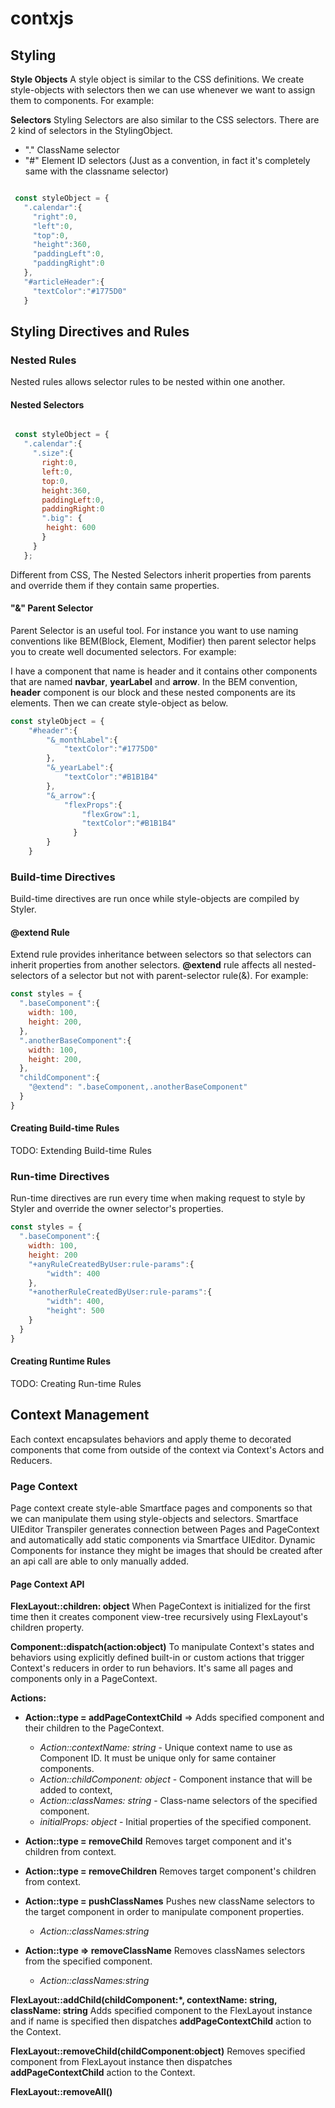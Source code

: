 # contxjs

## Styling

**Style Objects**
A style object is similar to the CSS definitions. We create style-objects with selectors then we can use whenever we want to assign them to components. For example:

**Selectors**
Styling Selectors are also similar to the CSS selectors. There are 2 kind of selectors in the StylingObject.

- "." ClassName selector
- "#" Element ID selectors (Just as a convention, in fact it's completely same with the classname selector)

```js

 const styleObject = {
   ".calendar":{
     "right":0,
     "left":0,
     "top":0,
     "height":360,
     "paddingLeft":0,
     "paddingRight":0
   },
   "#articleHeader":{
     "textColor":"#1775D0"
   }
```


## Styling Directives and Rules
### Nested Rules
Nested rules allows selector rules to be nested within one another. 

#### Nested Selectors
```js

 const styleObject = {
   ".calendar":{
     ".size":{
       right:0,
       left:0,
       top:0,
       height:360,
       paddingLeft:0,
       paddingRight:0
       ".big": {
	    height: 600
       }
     }
   };

```

Different from CSS, The Nested Selectors inherit properties from parents and override them if they contain same properties.

#### "&" Parent Selector

Parent Selector is an useful tool. For instance you want to use naming conventions like BEM(Block, Element, Modifier) then parent selector helps you to create well documented selectors. For example:

I have a component that name is header and it contains other components that are named **navbar**, **yearLabel** and **arrow**. In the BEM convention, **header** component is our block and these nested components are its elements. Then we can create style-object as below. 

```js
const styleObject = {
	"#header":{
		"&_monthLabel":{
			"textColor":"#1775D0"
		},
		"&_yearLabel":{
			"textColor":"#B1B1B4"
		},
		"&_arrow":{
			"flexProps":{
				"flexGrow":1,
				"textColor":"#B1B1B4"
			  }
		}  
	}
```

### Build-time Directives
Build-time directives are run once while style-objects are compiled by Styler.

#### @extend Rule

Extend rule provides inheritance between selectors so that selectors can inherit properties from another selectors.  **@extend** rule affects all nested-selectors of a selector but not with parent-selector rule(&). For example:

```js
const styles = {
  ".baseComponent":{
    width: 100,
    height: 200,
  },
  ".anotherBaseComponent":{
    width: 100,
    height: 200,
  },
  "childComponent":{
    "@extend": ".baseComponent,.anotherBaseComponent"
  }
}
```
#### Creating Build-time Rules
TODO: Extending Build-time Rules

### Run-time Directives
Run-time directives are run every time when making request to style by Styler and override the owner selector's properties.

```js
const styles = {
  ".baseComponent":{
    width: 100,
    height: 200
    "+anyRuleCreatedByUser:rule-params":{
	    "width": 400
	},
    "+anotherRuleCreatedByUser:rule-params":{
	    "width": 400,
	    "height": 500
	}
  }
}
```

#### Creating Runtime Rules
TODO: Creating Run-time Rules


## Context Management
Each context encapsulates behaviors and apply theme to decorated components that come from outside of the context via Context's Actors and Reducers.

### Page Context
Page context create style-able Smartface pages and components so that we can manipulate them using style-objects and selectors. Smartface UIEditor Transpiler generates connection between Pages and PageContext and automatically add static components via Smartface UIEditor. Dynamic Components for instance they might be images that should be created after an api call are able to only manually added. 

#### Page Context API
**FlexLayout::children: object**
When PageContext is initialized for the first time then it creates component view-tree recursively using FlexLayout's children property.

**Component::dispatch(action:object)**
To manipulate Context's states and behaviors using explicitly defined built-in or custom actions that trigger Context's reducers in order to run behaviors. It's same all pages and components only in a PageContext.

**Actions:**

-  **Action::type = addPageContextChild** => 
Adds specified component and their children to the PageContext.
	- *Action::contextName: string* - Unique context name to use as Component ID. It must be unique only for same container components.
	- *Action::childComponent: object* - Component instance that will be added to context, 
	- *Action::classNames: string* - Class-name selectors of the specified component.
	- *initialProps: object* - Initial properties of the specified component.

- **Action::type = removeChild** 
Removes target component and it's children from context.
- **Action::type = removeChildren**
Removes target component's children from context.
- **Action::type = pushClassNames**
Pushes new className selectors to the target component in order to manipulate component properties.
	- *Action::classNames:string*
- **Action::type => removeClassName**
Removes classNames selectors from the specified component.
	- *Action::classNames:string* 

**FlexLayout::addChild(childComponent:*, contextName: string, className: string**
Adds specified component to the FlexLayout instance and if name is specified then dispatches **addPageContextChild** action to the Context.

**FlexLayout::removeChild(childComponent:object)**
Removes specified component from FlexLayout instance then dispatches **addPageContextChild** action to the Context.

**FlexLayout::removeAll()**

